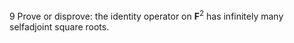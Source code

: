 9 Prove or disprove: the identity operator on $\mathbf{F}^{2}$ has infinitely many selfadjoint square roots.
